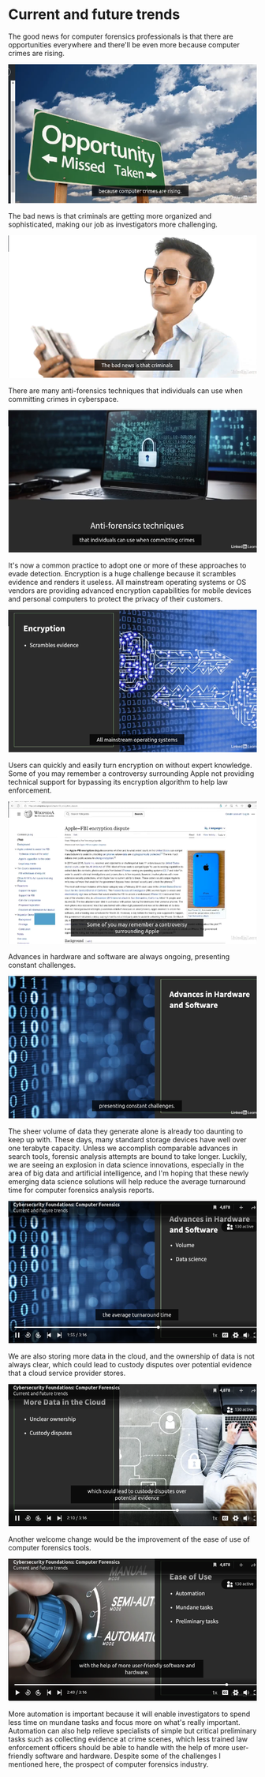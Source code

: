 # **Current and future trends**

The good news for computer forensics professionals is that there are opportunities everywhere and there'll be even more because computer crimes are rising.

![alt text](../../../../images/computer_forensic/introduction/image-29.png)

The bad news is that criminals are getting more organized and sophisticated, making our job as investigators more challenging.

![alt text](../../../../images/computer_forensic/introduction/image-30.png)

There are many anti-forensics techniques that individuals can use when committing crimes in cyberspace. 

![alt text](../../../../images/computer_forensic/introduction/image-31.png)

It's now a common practice to adopt one or more of these approaches to evade detection. Encryption is a huge challenge because it scrambles evidence and renders it useless. All mainstream operating systems or OS vendors are providing advanced encryption capabilities for mobile devices and personal computers to protect the privacy of their customers. 

![alt text](../../../../images/computer_forensic/introduction/image-32.png)

Users can quickly and easily turn encryption on without expert knowledge. Some of you may remember a controversy surrounding Apple not providing technical support for bypassing its encryption algorithm to help law enforcement. 

![alt text](../../../../images/computer_forensic/introduction/image-33.png)

Advances in hardware and software are always ongoing, presenting constant challenges. 

![alt text](../../../../images/computer_forensic/introduction/image-34.png)

The sheer volume of data they generate alone is already too daunting to keep up with. These days, many standard storage devices have well over one terabyte capacity. Unless we accomplish comparable advances in search tools, forensic analysis attempts are bound to take longer. Luckily, we are seeing an explosion in data science innovations, especially in the area of big data and artificial intelligence, and I'm hoping that these newly emerging data science solutions will help reduce the average turnaround time for computer forensics analysis reports.

![alt text](../../../../images/computer_forensic/introduction/image-35.png)

We are also storing more data in the cloud, and the ownership of data is not always clear, which could lead to custody disputes over potential evidence that a cloud service provider stores.

![alt text](../../../../images/computer_forensic/introduction/image-37.png)

Another welcome change would be the improvement of the ease of use of computer forensics tools. 

![alt text](../../../../images/computer_forensic/introduction/image-39.png)

More automation is important because it will enable investigators to spend less time on mundane tasks and focus more on what's really important. Automation can also help relieve specialists of simple but critical preliminary tasks such as collecting evidence at crime scenes, which less trained law enforcement officers should be able to handle with the help of more user-friendly software and hardware. Despite some of the challenges I mentioned here, the prospect of computer forensics industry.